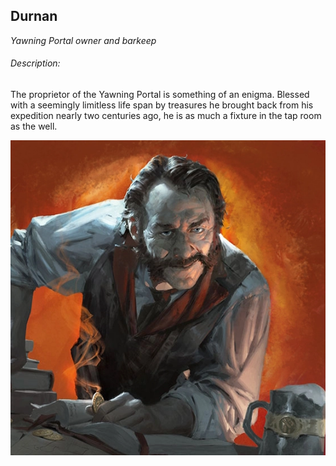 ## Durnan

_Yawning Portal owner and barkeep_

###### Description:
The proprietor of the Yawning Portal is something of an enigma. Blessed with a seemingly limitless life span by treasures he brought back from his expedition nearly two centuries ago, he is as much a fixture in the tap room as the well.

![durnan](../../../attachments/durnan.png)